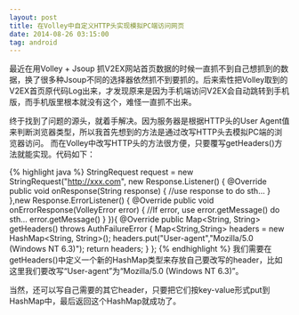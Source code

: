 ```yaml
---
layout: post
title: 在Volley中自定义HTTP头实现模拟PC端访问网页
date: 2014-08-26 03:15:00
tag: android
---
```

最近在用Volley + Jsoup 抓V2EX网站首页数据的时候一直抓不到自己想抓到的数据，换了很多种Jsoup不同的选择器依然抓不到要抓的。后来索性把Volley取到的V2EX首页原代码Log出来，才发现原来是因为手机端访问V2EX会自动跳转到手机版，而手机版里根本就没有这个，难怪一直抓不出来。

终于找到了问题的源头，就着手解决。因为服务器是根据HTTP头的User Agent值来判断浏览器类型，所以我首先想到的方法是通过改写HTTP头去模拟PC端的浏览器访问。 而在Volley中改写HTTP头的方法很方便，只要覆写getHeaders()方法就能实现。代码如下：

{% highlight java %}
StringRequest request = new StringRequest("http://xxx.com", new Response.Listener<String>() {
    @Override
    public void onResponse(String response) {
        //use response to do sth...
    }
},new Response.ErrorListener() {
    @Override
    public void onErrorResponse(VolleyError error) {
        //If error, use error.getMessage() do sth...
        error.getMessage()
    }
}){
    @Override
    public Map<String, String> getHeaders() throws AuthFailureError {
        Map<String,String> headers = new HashMap<String, String>();
        headers.put("User-agent","Mozilla/5.0 (Windows NT 6.3)");
        return headers;
    }
};
{% endhighlight %}
我们需要在getHeaders()中定义一个新的HashMap类型来存放自己要改写的header，比如这里我们要改写“User-agent”为“Mozilla/5.0 (Windows NT 6.3)”。

当然，还可以写自己需要的其它header，只要把它们按key-value形式put到HashMap中，最后返回这个HashMap就成功了。